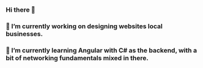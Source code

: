 ### Hi there 👋
### 🔭 I’m currently working on designing websites local businesses.
### 🌱 I’m currently learning Angular with C# as the backend, with a bit of networking fundamentals mixed in there.



<!--
**Mustangz234/Mustangz234** is a ✨ _special_ ✨ repository because its `README.md` (this file) appears on your GitHub profile.

Here are some ideas to get you started:

- 
- 🌱 I’m currently learning ...
- 👯 I’m looking to collaborate on ...
- 🤔 I’m looking for help with ...
- 💬 Ask me about ...
- 📫 How to reach me: ...
- 😄 Pronouns: ...
- ⚡ Fun fact: ...
-->

